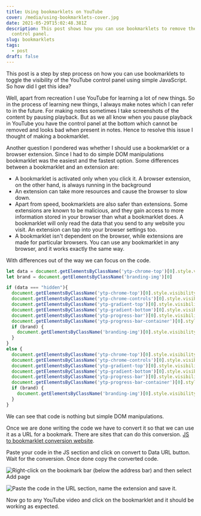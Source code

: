```yaml
---
title: Using bookmarklets on YouTube
cover: /media/using-bookmarklets-cover.jpg
date: 2021-05-29T15:02:48.381Z
description: This post shows how you can use bookmarklets to remove the YouTube
  control panel.
slug: bookmarklets
tags:
  - post
draft: false
---
```

This post is a step by step process on how you can use bookmarklets to toggle the visibility of the YouTube control panel using simple JavaScript. So how did I get this idea? 

Well, apart from recreation I use YouTube for learning a lot of new things. So in the process of learning new things, I always make notes which I can refer to in the future. For making notes sometimes I take screenshots of the content by pausing playback. But as we all know when you pause playback in YouTube you have the control panel at the bottom which cannot be removed and looks bad when present in notes. Hence to resolve this issue I thought of making a bookmarklet. 

Another question I pondered was whether I should use a bookmarklet or a browser extension. Since I had to do simple DOM manipulations bookmarklet was the easiest and the fastest option. Some differences between a bookmarklet and an extension are:

* A bookmarklet is activated only when you click it. A browser extension, on the other hand, is always running in the background
* An extension can take more resources and cause the browser to slow down.
* Apart from speed, bookmarklets are also safer than extensions. Some extensions are known to be malicious, and they gain access to more information stored in your browser than what a bookmarklet does. A bookmarklet will only read the data that you send to any website you visit. An extension can tap into your browser settings too.
* A bookmarklet isn't dependent on the browser, while extensions are made for particular browsers. You can use any bookmarklet in any browser, and it works exactly the same way.

With differences out of the way we can focus on the code.

```javascript
let data = document.getElementsByClassName('ytp-chrome-top')[0].style.visibility;
let brand = document.getElementsByClassName('branding-img')[0]

if (data === "hidden"){
  document.getElementsByClassName('ytp-chrome-top')[0].style.visibility = 'visible';
  document.getElementsByClassName('ytp-chrome-controls')[0].style.visibility = 'visible';
  document.getElementsByClassName('ytp-gradient-top')[0].style.visibility = 'visible';
  document.getElementsByClassName('ytp-gradient-bottom')[0].style.visibility = 'visible';
  document.getElementsByClassName('ytp-progress-bar')[0].style.visibility = 'visible';
  document.getElementsByClassName('ytp-progress-bar-container')[0].style.visibility = 'visible';
  if (brand) {
    document.getElementsByClassName('branding-img')[0].style.visibility = "visible"
  }
}
else {
  document.getElementsByClassName('ytp-chrome-top')[0].style.visibility = 'hidden';
  document.getElementsByClassName('ytp-chrome-controls')[0].style.visibility = 'hidden';
  document.getElementsByClassName('ytp-gradient-top')[0].style.visibility = 'hidden';
  document.getElementsByClassName('ytp-gradient-bottom')[0].style.visibility = 'hidden';
  document.getElementsByClassName('ytp-progress-bar')[0].style.visibility = 'hidden';
  document.getElementsByClassName('ytp-progress-bar-container')[0].style.visibility = 'hidden';
  if (brand) {
    document.getElementsByClassName('branding-img')[0].style.visibility = "hidden"
  }
}
```

We can see that code is nothing but simple DOM manipulations. 

Once we are done writing the code we have to convert it so that we can use it as a URL for a bookmark. There are sites that can do this conversion. [JS to bookmarklet conversion website](https://www.yourjs.com/bookmarklet/).

Paste your code in the JS section and click on convert to Data URL button. Wait for the conversion. Once done copy the converted code.

![](/media/image1-post-bookmarklets.png "Right-click on the bookmark bar (below the address bar) and then select Add page")

![](/media/image2-post-bookmarklets.png "Paste the code in the URL section, name the extension and save it.")

Now go to any YouTube video and click on the bookmarklet and it should be working as expected.
